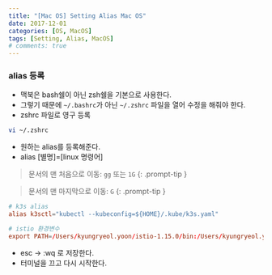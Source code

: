 ```yaml
---
title: "[Mac OS] Setting Alias Mac OS"
date: 2017-12-01
categories: [OS, MacOS]
tags: [Setting, Alias, MacOS]
# comments: true
---
```


### alias 등록
- 맥북은 bash쉘이 아닌 zsh쉘을 기본으로 사용한다.
- 그렇기 때문에 `~/.bashrc`가 아닌 `~/.zshrc` 파일을 열어 수정을 해줘야 한다.
- zshrc 파일로 영구 등록

```bash
vi ~/.zshrc
```

- 원하는 alias를 등록해준다.
- alias [별명]=[linux 명령어] 

> 문서의 맨 처음으로 이동: `gg` 또는 `1G`
{: .prompt-tip }

> 문서의 맨 마지막으로 이동: `G`
{: .prompt-tip }

```conf
# k3s alias
alias k3sctl="kubectl --kubeconfig=${HOME}/.kube/k3s.yaml"

# istio 환경변수
export PATH=/Users/kyungryeol.yoon/istio-1.15.0/bin:/Users/kyungryeol.yoon/istio-1.15.0/bin:/opt/homebrew/bin:/opt/homebrew/sbin:/usr/local/bin:/usr/bin:/bin:/usr/sbin:/sbin
```

- esc -> :wq 로 저장한다.
- 터미널을 끄고 다시 시작한다.